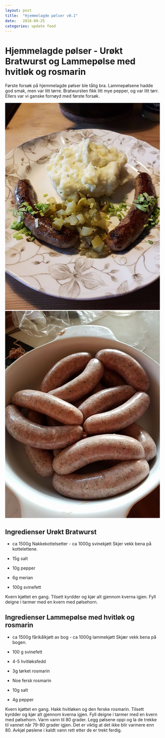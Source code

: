 ```yaml
---
layout: post
title:  "Hjemmelagde pølser v0.1"
date:   2016-09-25 
categories: update food
---
```

# Hjemmelagde pølser - Urøkt Bratwurst og Lammepølse med hvitløk og rosmarin
Første forsøk på hjemmelagde pølser ble tålig bra. Lammepølsene hadde god smak,
men var litt tørre. Bratwursten fikk litt mye pepper, og var litt tørr. Ellers 
var vi ganske fornøyd med første forsøk. 

<img class="small-img" src="/img/polsemiddag.jpg" alt="Pølse middag">
<img class="small-img" src="/img/bratwurst.jpg" alt="Fersk Bratwurst">

## Ingredienser Urøkt Bratwurst

* ca 1500g Nakkekottelsetter - ca 1000g svinekjøtt
Skjer vekk bena på kottelettene.

* 15g salt
* 10g pepper
* 6g merian
* 100g svinefett

Kvern kjøttet en gang. Tilsett kyrdder og kjør alt gjennom kverna igjen. Fyll deigne 
i tarmer med en kvern med pølsehorn. 

## Ingredienser Lammepølse med hvitløk og rosmarin

* ca 1500g fårikålkjøtt av bog - ca 1000g lammekjøtt
Skjær vekk bena på bogen.

* 100 g svinefett
* 4-5 hvitløksfedd
* 3g tørket rosmarin
* Noe fersk rosmarin
* 10g salt
* 4g pepper

Kvern kjøttet en gang. Hakk hvitløken og den ferske rosmarin. Tilsett 
kyrdder og kjør alt gjennom kverna igjen. Fyll deigne i tarmer med 
en kvern med pølsehorn. Varm vann til 80 grader. Legg pølsene oppi og la de 
trekke til vannet når 79-80 grader igjen. Det er viktig at det ikke blir 
varmere enn 80. Avkjøl pøslene i kaldt vann rett etter de er trekt ferdig.   


